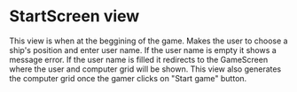 # StartScreen view
This view is when at the beggining of the game. 
Makes the user to choose a ship's position and enter user name.
If the user name is empty it shows a message error.
If the user name is filled it redirects to the GameScreen where the user and computer grid will be shown.
This view also generates the computer grid once the gamer clicks on "Start game" button.